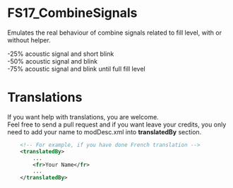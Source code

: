 # FS17_CombineSignals
Emulates the real behaviour of combine signals related to fill level, with or without helper.  
  
-25% acoustic signal and short blink  
-50% acoustic signal and blink  
-75% acoustic signal and blink until full fill level  
  
# Translations
If you want help with translations, you are welcome.  
Feel free to send a pull request and if you want leave your credits, you only need to add your name to modDesc.xml into **translatedBy** section.  
```xml
    <!-- For example, if you have done French translation -->
    <translatedBy>
        ...
        <fr>Your Name</fr>
        ...
    </translatedBy>
```
